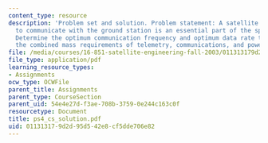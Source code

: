 ```yaml
---
content_type: resource
description: 'Problem set and solution. Problem statement: A satellite being able
  to communicate with the ground station is an essential part of the spacecraft mission.
  Determine the optimum communication frequency and optimum data rate that minimized
  the combined mass requirements of telemetry, communications, and power subsystems.'
file: /media/courses/16-851-satellite-engineering-fall-2003/011313179d2d95d542e8cf5dde706e82_ps4_cs_solution.pdf
file_type: application/pdf
learning_resource_types:
- Assignments
ocw_type: OCWFile
parent_title: Assignments
parent_type: CourseSection
parent_uid: 54e4e27d-f3ae-708b-3759-0e244c163c0f
resourcetype: Document
title: ps4_cs_solution.pdf
uid: 01131317-9d2d-95d5-42e8-cf5dde706e82
---
```

